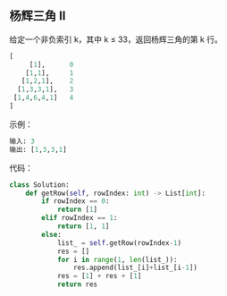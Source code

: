 ## 杨辉三角 II
给定一个非负索引 k，其中 k ≤ 33，返回杨辉三角的第 k 行。
```python
[
     [1],      0
    [1,1],     1
   [1,2,1],    2
  [1,3,3,1],   3
 [1,4,6,4,1]   4
]
```
示例：
```python
输入: 3
输出: [1,3,3,1]
```

代码：
```python
class Solution:
    def getRow(self, rowIndex: int) -> List[int]:
        if rowIndex == 0:
            return [1]
        elif rowIndex == 1:
            return [1, 1]
        else:
            list_ = self.getRow(rowIndex-1)
            res = []
            for i in range(1, len(list_)):
                res.append(list_[i]+list_[i-1])
            res = [1] + res + [1]
            return res
```
